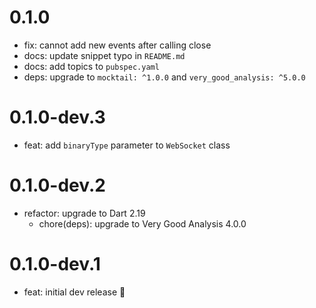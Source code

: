# 0.1.0

- fix: cannot add new events after calling close
- docs: update snippet typo in `README.md`
- docs: add topics to `pubspec.yaml`
- deps: upgrade to `mocktail: ^1.0.0` and `very_good_analysis: ^5.0.0`

# 0.1.0-dev.3

- feat: add `binaryType` parameter to `WebSocket` class

# 0.1.0-dev.2

- refactor: upgrade to Dart 2.19
  - chore(deps): upgrade to Very Good Analysis 4.0.0

# 0.1.0-dev.1

- feat: initial dev release 🎉

